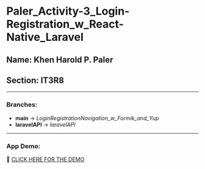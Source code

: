 # Paler_Activity-3_Login-Registration_w_React-Native_Laravel

## Name: **Khen Harold P. Paler**
## Section: **IT3R8**

---

### Branches:

- **main** -> *LoginRegistrationNavigation_w_Formik_and_Yup*
- **laravelAPI** -> *laravelAPI*

---

### App Demo:

📱 [CLICK HERE FOR THE DEMO](https://drive.google.com/file/d/11CgbSGgDBKHcweXRqtvlPwpzIiDxEOlI/view?usp=sharing)
